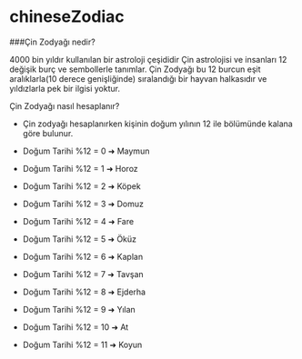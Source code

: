 # chineseZodiac


###Çin Zodyağı nedir?

4000 bin yıldır kullanılan bir astroloji çeşididir Çin astrolojisi ve insanları 12 değişik burç ve sembollerle tanımlar. Çin Zodyağı bu 12 burcun eşit aralıklarla(10 derece genişliğinde) sıralandığı bir hayvan halkasıdır ve yıldızlarla pek bir ilgisi yoktur.

Çin Zodyağı nasıl hesaplanır?

- Çin zodyağı hesaplanırken kişinin doğum yılının 12 ile bölümünde kalana göre bulunur.

- Doğum Tarihi %12 = 0 ➜ Maymun

- Doğum Tarihi %12 = 1 ➜ Horoz

- Doğum Tarihi %12 = 2 ➜ Köpek

- Doğum Tarihi %12 = 3 ➜ Domuz

- Doğum Tarihi %12 = 4 ➜ Fare

- Doğum Tarihi %12 = 5 ➜ Öküz

- Doğum Tarihi %12 = 6 ➜ Kaplan

- Doğum Tarihi %12 = 7 ➜ Tavşan

- Doğum Tarihi %12 = 8 ➜ Ejderha

- Doğum Tarihi %12 = 9 ➜ Yılan

- Doğum Tarihi %12 = 10 ➜ At

- Doğum Tarihi %12 = 11 ➜ Koyun